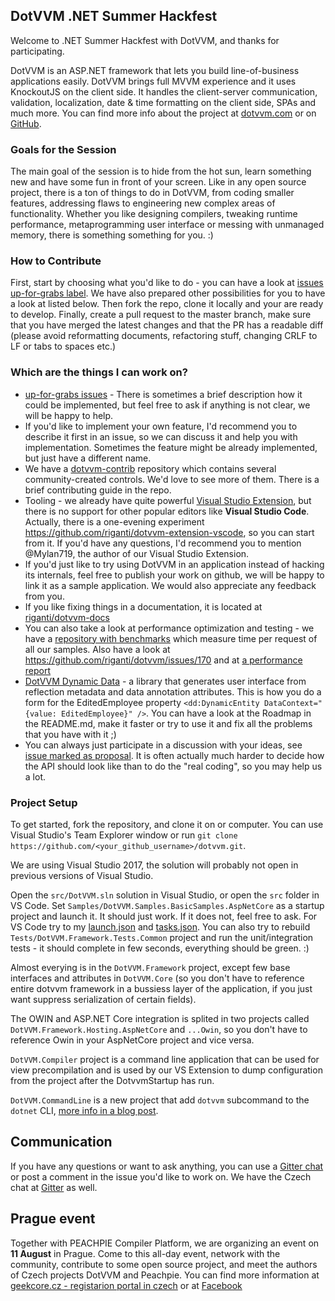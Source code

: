 ## DotVVM .NET Summer Hackfest

Welcome to .NET Summer Hackfest with DotVVM, and thanks for participating.

DotVVM is an ASP.NET framework that lets you build line-of-business applications easily. DotVVM brings full MVVM experience and it uses KnockoutJS on the client side. It handles the client-server communication, validation, localization, date & time formatting on the client side, SPAs and much more. You can find more info about the project at [dotvvm.com](https://dotvvm.com/) or on [GitHub](https://github.com/riganti/dotvvm).

### Goals for the Session
The main goal of the session is to hide from the hot sun, learn something new and have some fun in front of your screen. Like in any open source project, there is a ton of things to do in DotVVM, from coding smaller features, addressing flaws to engineering new complex areas of functionality. Whether you like designing compilers, tweaking runtime performance, metaprogramming user interface or messing with unmanaged memory, there is something something for you. :)

### How to Contribute

First, start by choosing what you'd like to do - you can have a look at [issues up-for-grabs label](https://github.com/riganti/dotvvm/issues?q=is%3Aopen+is%3Aissue+label%3Aup-for-grabs+sort%3Areactions-%2B1-desc). We have also prepared other possibilities for you to have a look at listed below. Then fork the repo, clone it locally and your are ready to develop. Finally, create a pull request to the master branch, make sure that you have merged the latest changes and that the PR has a readable diff (please avoid reformatting documents, refactoring stuff, changing CRLF to LF or tabs to spaces etc.)

### Which are the things I can work on?

* [up-for-grabs issues](https://github.com/riganti/dotvvm/issues?q=is%3Aopen+is%3Aissue+label%3Aup-for-grabs+sort%3Areactions-%2B1-desc) - There is sometimes a brief description how it could be implemented, but feel free to ask if anything is not clear, we will be happy to help.
* If you'd like to implement your own feature, I'd recommend you to describe it first in an issue, so we can discuss it and help you with implementation. Sometimes the feature might be already implemented, but just have a different name.
* We have a [dotvvm-contrib](https://github.com/riganti/dotvvm-contrib) repository which contains several community-created controls. We'd love to see more of them. There is a brief contributing guide in the repo.
* Tooling - we already have quite powerful [Visual Studio Extension](https://marketplace.visualstudio.com/items?itemName=TomasHerceg.DotVVMforVisualStudio-17892), but there is no support for other popular editors like **Visual Studio Code**. Actually, there is a one-evening experiment https://github.com/riganti/dotvvm-extension-vscode, so you can start from it. If you'd have any questions, I'd recommend you to mention @Mylan719, the author of our Visual Studio Extension.
* If you'd just like to try using DotVVM in an application instead of hacking its internals, feel free to publish your work on github, we will be happy to link it as a sample application. We would also appreciate any feedback from you.
* If you like fixing things in a documentation, it is located at [riganti/dotvvm-docs](https://github.com/riganti/dotvvm-docs)
* You can also take a look at performance optimization and testing - we have a [repository with benchmarks](https://github.com/riganti/dotvvm-benchmarks) which measure time per request of all our samples. Also have a look at https://github.com/riganti/dotvvm/issues/170 and at [a performance report](https://ipfs.io/ipfs/QmScnYdY8xoPeHPN85edPdLPbi3GvHrUGicvHAuyMdrAQE/reports/BenchmarkRun-001-2017-05-31-10-34-59/report.html)
* [DotVVM Dynamic Data](https://github.com/riganti/dotvvm-dynamic-data) - a library that generates user interface from reflection metadata and data annotation attributes. This is how you do a form for the EditedEmployee property `<dd:DynamicEntity DataContext="{value: EditedEmployee}" />`. You can have a look at the Roadmap in the README.md, make it faster or try to use it and fix all the problems that you have with it ;)
* You can always just participate in a discussion with your ideas, see [issue marked as proposal](https://github.com/riganti/dotvvm/issues?q=is%3Aopen+is%3Aissue+label%3Aproposal+sort%3Acomments-desc). It is often actually much harder to decide how the API should look like than to do the "real coding", so you may help us a lot.

### Project Setup

To get started, fork the repository, and clone it on or computer. You can use Visual Studio's Team Explorer window or run `git clone https://github.com/<your_github_username>/dotvvm.git`. 

We are using Visual Studio 2017, the solution will probably not open in previous versions of Visual Studio. 

Open the `src/DotVVM.sln` solution in Visual Studio, or open the `src` folder in VS Code. Set `Samples/DotVVM.Samples.BasicSamples.AspNetCore` as a startup project and launch it. It should just work. If it does not, feel free to ask. For VS Code try to my [launch.json](https://gist.github.com/exyi/860821793b617b3ed0c9c9bb91157111) and [tasks.json](https://gist.github.com/exyi/3055cd3cec7d246475d660d1ec82a7fd). You can also try to rebuild `Tests/DotVVM.Framework.Tests.Common` project and run the unit/integration tests - it should complete in few seconds, everything should be green. :)

Almost everying is in the `DotVVM.Framework` project, except few base interfaces and attributes in `DotVVM.Core` (so you don't have to reference entire dotvvm framework in a bussiess layer of the application, if you just want suppress serialization of certain fields). 

The OWIN and ASP.NET Core integration is splited in two projects called `DotVVM.Framework.Hosting.AspNetCore` and `...Owin`, so you don't have to reference Owin in your AspNetCore project and vice versa. 

`DotVVM.Compiler` project is a command line application that can be used for view precompilation and is used by our VS Extension to dump configuration from the project after the DotvvmStartup has run. 

`DotVVM.CommandLine` is a new project that add `dotvvm` subcommand to the `dotnet` CLI, [more info in a blog post](https://www.dotvvm.com/blog/17/DotVVM-1-1-RC-5-dotnet-new-and-DotVVM-CLI). 

## Communication

If you have any questions or want to ask anything, you can use a [Gitter chat](https://gitter.im/riganti/dotvvm) or post a comment in the issue you'd like to work on. We have the Czech chat at [Gitter](https://gitter.im/riganti/dotvvm-cz) as well.

## Prague event

Together with PEACHPIE Compiler Platform, we are organizing an event on **11 August** in Prague. Come to this all-day event, network with the community, contribute to some open source project, and meet the authors of Czech projects DotVVM and Peachpie. You can find more information at [geekcore.cz  - registarion portal in czech](https://www.geekcore.cz/events/6085) or at [Facebook](https://www.facebook.com/events/574625029377690)
